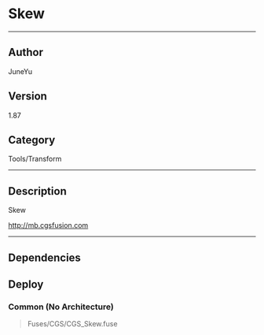 # Skew
___

## Author
JuneYu

## Version
1.87

## Category
Tools/Transform

___

## Description
<p>Skew</p>
<p><a href="http://mb.cgsfusion.com">http://mb.cgsfusion.com</a></p>

___

## Dependencies

## Deploy

### Common (No Architecture)

> Fuses/CGS/CGS_Skew.fuse  
